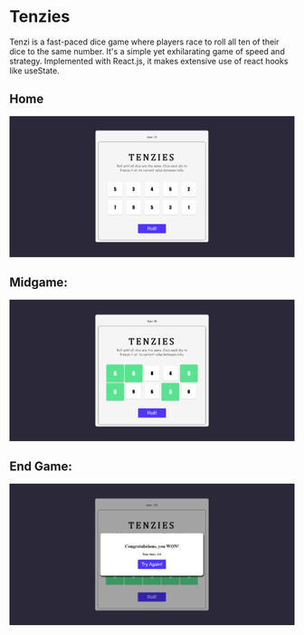 # Tenzies
Tenzi is a fast-paced dice game where players race to roll all ten of their dice to the same number. It's a simple yet exhilarating game of speed and strategy.
Implemented with React.js, it makes extensive use of react hooks like useState.

## Home
![Home](images/home.png)

## Midgame:
![Mid game](images/function.png)

## End Game:
![End Game](images/end_game.png)
